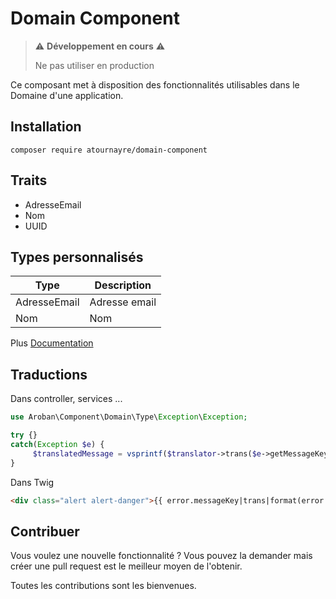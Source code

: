 # Domain Component

> ⚠️ **Développement en cours** ⚠️
> 
> Ne pas utiliser en production

Ce composant met à disposition des fonctionnalités utilisables dans le Domaine d'une application.


## Installation
```shell
composer require atournayre/domain-component
```

## Traits
* AdresseEmail
* Nom
* UUID

## Types personnalisés
| Type | Description    |
|---|----------------|
| AdresseEmail | Adresse email  |
| Nom | Nom            |

Plus [Documentation](doc/doc.md)

## Traductions

Dans controller, services ...
```php
use Aroban\Component\Domain\Type\Exception\Exception;

try {}
catch(Exception $e) {
     $translatedMessage = vsprintf($translator->trans($e->getMessageKey()), $e->getMessageData()));
}
```

Dans Twig
```html
<div class="alert alert-danger">{{ error.messageKey|trans|format(error.messageData) }}</div>
```


## Contribuer

Vous voulez une nouvelle fonctionnalité ? Vous pouvez la demander mais créer une pull request est le meilleur moyen de l'obtenir.

Toutes les contributions sont les bienvenues.
